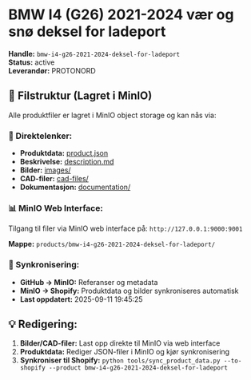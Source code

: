 # BMW I4 (G26) 2021-2024 vær og snø deksel for ladeport

**Handle:** `bmw-i4-g26-2021-2024-deksel-for-ladeport`  
**Status:** active  
**Leverandør:** PROTONORD

## 📁 Filstruktur (Lagret i MinIO)

Alle produktfiler er lagret i MinIO object storage og kan nås via:

### 🔗 Direktelenker:
- **Produktdata:** [product.json](http://127.0.0.1:9000/products/bmw-i4-g26-2021-2024-deksel-for-ladeport/product.json)
- **Beskrivelse:** [description.md](http://127.0.0.1:9000/products/bmw-i4-g26-2021-2024-deksel-for-ladeport/description.md)
- **Bilder:** [images/](http://127.0.0.1:9000/products/bmw-i4-g26-2021-2024-deksel-for-ladeport/images/)
- **CAD-filer:** [cad-files/](http://127.0.0.1:9000/products/bmw-i4-g26-2021-2024-deksel-for-ladeport/cad-files/)
- **Dokumentasjon:** [documentation/](http://127.0.0.1:9000/products/bmw-i4-g26-2021-2024-deksel-for-ladeport/documentation/)

### 📊 MinIO Web Interface:
Tilgang til filer via MinIO web interface på:
`http://127.0.0.1:9000:9001`

**Mappe:** `products/bmw-i4-g26-2021-2024-deksel-for-ladeport/`

### 🔄 Synkronisering:
- **GitHub → MinIO:** Referanser og metadata
- **MinIO → Shopify:** Produktdata og bilder synkroniseres automatisk
- **Last oppdatert:** 2025-09-11 19:45:25

## 💡 Redigering:
1. **Bilder/CAD-filer:** Last opp direkte til MinIO via web interface
2. **Produktdata:** Rediger JSON-filer i MinIO og kjør synkronisering
3. **Synkroniser til Shopify:** `python tools/sync_product_data.py --to-shopify --product bmw-i4-g26-2021-2024-deksel-for-ladeport`
